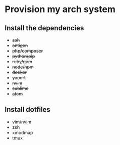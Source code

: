 # Provision my arch system

## Install the dependencies

* ~~zsh~~
* ~~antigen~~
* ~~php/composer~~
* ~~python/pip~~
* ~~ruby/gem~~
* ~~node/npm~~
* ~~docker~~
* ~~yaourt~~ 
* ~~nvim~~
* ~~sublime~~
* ~~atom~~

## Install dotfiles

* vim/nvim
* zsh
* xmodmap
* tmux
